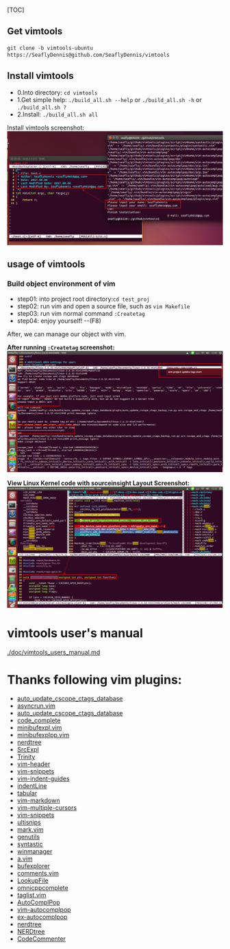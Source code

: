 [TOC]

## Get vimtools
``` shell
git clone -b vimtools-ubuntu https://SeaflyDennis@github.com/SeaflyDennis/vimtools
```

## Install vimtools
- 0.Into directory: `cd vimtools`
- 1.Get simple help: `./build_all.sh --help` or `./build_all.sh -h` or `./build_all.sh ?`
- 2.Install: `./build_all.sh all`

Install vimtools screenshot:
![./screenshots/201708062344-install_vimtools_username_useremail.png](./screenshots/201708062344-install_vimtools_username_useremail.png)

## usage of vimtools

### Build object environment of vim
- step01: into project root directory:`cd test_proj`
- step02: run vim and open a source file, such as `vim Makefile`
- step03: run vim normal command `:Createtag`
- step04: enjoy yourself!    --(F8)

After, we can manage our object with vim.

**After running `:Createtag` screenshot:**
![./screenshots/after_run_Createtag.png](./screenshots/after_run_Createtag.png)

**View Linux Kernel code with sourceinsight Layout Screenshot:**
![./screenshots/vimtools-ubuntu-sourceinsight-kernel-screenshot.png](./screenshots/vimtools-ubuntu-sourceinsight-kernel-screenshot.png)

# vimtools user's manual

[./doc/vimtools_users_manual.md](https://github.com/SeaflyDennis/vimtools/blob/vimtools-ubuntu/doc/vimtools_users_manual.md)


# Thanks following vim plugins:

- [auto_update_cscope_ctags_database](https://github.com/haolongzhangm/auto_update_cscope_ctags_database)
- [asyncrun.vim](https://github.com/skywind3000/asyncrun.vim)
- [auto_update_cscope_ctags_database](https://github.com/SeaflyDennis/auto_update_cscope_ctags_database)
- [code_complete](https://github.com/SeaflyDennis/code_complete)
- [minibufexpl.vim](https://github.com/fholgado/minibufexpl.vim)
- [minibufexplpp.vim](https://github.com/vim-scripts/minibufexplorerpp/blob/master/plugin/minibufexplpp.vim)
- [nerdtree](https://github.com/scrooloose/nerdtree)
- [SrcExpl](https://github.com/wesleyche/SrcExpl)
- [Trinity](https://github.com/wesleyche/Trinity)
- [vim-header](https://github.com/alpertuna/vim-header)
- [vim-snippets](https://github.com/honza/vim-snippets)
- [vim-indent-guides](https://github.com/nathanaelkane/vim-indent-guides)
- [indentLine](https://github.com/Yggdroot/indentLine)
- [tabular](https://github.com/godlygeek/tabular)
- [vim-markdown](https://github.com/plasticboy/vim-markdown)
- [vim-multiple-cursors](https://github.com/terryma/vim-multiple-cursors)
- [vim-snippets](https://github.com/honza/vim-snippets)
- [ultisnips](https://github.com/SirVer/ultisnips)
- [mark.vim](https://github.com/Tuxdude/mark.vim)
- [genutils](https://github.com/vim-scripts/genutils)
- [syntastic](https://github.com/vim-syntastic/syntastic)
- [winmanager](https://github.com/vim-scripts/winmanager--Fox)
- [a.vim](https://github.com/csliu/a.vim)
- [bufexplorer](https://github.com/jlanzarotta/bufexplorer)
- [comments.vim](https://github.com/sudar/comments.vim)
- [LookupFile](https://github.com/vim-scripts/lookupfile)
- [omnicppcomplete](https://github.com/vim-scripts/OmniCppComplete)
- [taglist.vim](https://github.com/vim-scripts/taglist.vim)
- [AutoComplPop](https://github.com/vim-scripts/AutoComplPop)
- [vim-autocomplpop](https://github.com/othree/vim-autocomplpop)
- [ex-autocomplpop](https://github.com/exvim/ex-autocomplpop)
- [nerdtree](https://github.com/scrooloose/nerdtree)
- [NERDtree](http://www.vim.org/scripts/script.php?script_id=1658)
- [CodeCommenter](http://www.vim.org/scripts/script.php?script_id=3941)
